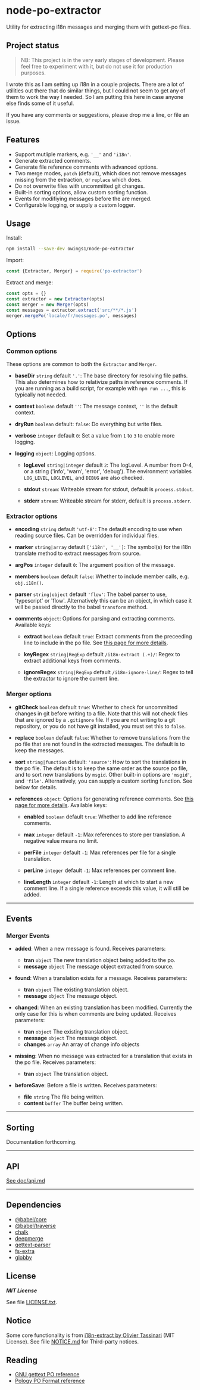 # node-po-extractor

Utility for extracting i18n messages and merging them with gettext-po files.

## Project status

> NB: This project is in the very early stages of development. Please feel free
> to experiment with it, but do not use it for production purposes.

I wrote this as I am setting up i18n in a couple projects. There are a lot of
utilities out there that do similar things, but I could not seem to get any of
them to work the way I needed. So  I am putting this here in case anyone else
finds some of it useful.

If you have any comments or suggestions, please drop me a line, or file an issue.

## Features

- Support mutliple markers, e.g. `'__'` and `'i18n'`.
- Generate extracted comments.
- Generate file reference comments with advanced options.
- Two merge modes, `patch` (default), which does not remove messages missing
    from the extraction, or `replace` which does.
- Do not overwrite files with uncommitted git changes.
- Built-in sorting options, allow custom sorting function.
- Events for modifiying messages before the are merged.
- Configurable logging, or supply a custom logger.

## Usage

Install:

```bash
npm install --save-dev owings1/node-po-extractor
```

Import:

```javascript
const {Extractor, Merger} = require('po-extractor')
```

Extract and merge:

```javascript
const opts = {}
const extractor = new Extractor(opts)
const merger = new Merger(opts)
const messages = extractor.extract('src/**/*.js')
merger.mergePo('locale/fr/messages.po', messages)
```

## Options

### Common options

These options are common to both the `Extractor` and `Merger`.

- **baseDir** `string` default `'.'`: The base directory for resolving file paths.
    This also determines how to relativize paths in reference comments. If you are running
    as a build script, for example with `npm run ...`, this is typically not needed.

- **context** `boolean` default `''`: The message context, `''` is the default context.

- **dryRun** `boolean` default: `false`: Do everything but write files.

- **verbose** `integer` default `0`: Set a value from `1` to `3` to enable more logging.

- **logging** `object`: Logging options.

    - **logLevel** `string|integer` default `2`: The logLevel. A number from 0-4, or a string
    ('info', 'warn', 'error', 'debug'). The environment variables `LOG_LEVEL`, `LOGLEVEL`, and
    `DEBUG` are also checked.

    - **stdout** `stream`: Writeable stream for stdout, default is `process.stdout`.

    - **stderr** `stream`: Writeable stream for stderr, default is `process.stderr`.

### Extractor options

- **encoding** `string` default `'utf-8'`: The default encoding to use when reading source files.
    Can be overridden for individual files.

- **marker** `string|array` default `['i18n', '__']`: The symbol(s) for the i18n translate method
    to extract messages from source.

- **argPos** `integer` default `0`: The argument position of the message.

- **members** `boolean` default `false`: Whether to include member calls, e.g. `obj.i18n()`.

- **parser** `string|object` default `'flow'`: The babel parser to use, 'typescript' or 'flow'.
    Alternatively this can be an object, in which case it will be passed directly to the babel
    `transform` method.

- **comments** `object`: Options for parsing and extracting comments. Available keys:

    - **extract** `boolean` default `true`: Extract comments from the preceeding line to include
    in the po file. See [this page for more details][po-ref].

    - **keyRegex** `string|RegExp` default `/i18n-extract (.+)/`: Regex to extract additional
    keys from comments.

    - **ignoreRegex** `string|RegExp` default `/i18n-ignore-line/`: Regex to tell the extractor
    to ignore the current line.

### Merger options

- **gitCheck** `boolean` default `true`: Whether to check for uncommitted changes in git before
    writing to a file. Note that this will not check files that are ignored by a `.gitignore` file.
    If you are not writing to a git repository, or you do not have git installed, you must set this
    to `false`.

- **replace** `boolean` default `false`: Whether to remove translations from the po file that
    are not found in the extracted messages. The default is to keep the messages.

- **sort** `string|function` default: `'source'`: How to sort the translations in the po file.
    The default is to keep the same order as the source po file, and to sort new translations by `msgid`.
    Other built-in options are `'msgid'`, and `'file'`. Alternatively, you can supply a custom sorting function.
    See below for details.

- **references** `object`: Options for generating reference comments. See [this page for more details][po-ref].
    Available keys:

    - **enabled** `boolean` default `true`: Whether to add line reference comments.

    - **max** `integer` default `-1`: Max references to store per translation. A negative value means no limit.

    - **perFile** `integer` default `-1`: Max references per file for a single translation.

    - **perLine** `integer` default `-1`: Max references per comment line.

    - **lineLength** `integer` default `-1`: Length at which to start a new comment line. If a single
    reference exceeds this value, it will still be added.

-------------

## Events

### Merger Events

- **added**: When a new message is found. Receives parameters:
    - **tran** `object` The new translation object being added to the po.
    - **message** `object` The message object extracted from source.

- **found**: When a translation exists for a message. Receives parameters:
    - **tran** `object` The existing translation object.
    - **message** `object` The message object.

- **changed**: When an existing translation has been modified. Currently the only
    case for this is when comments are being updated. Receives parameters:
    - **tran** `object` The existing translation object.
    - **message** `object` The message object.
    - **changes** `array` An array of change info objects

- **missing**: When no message was extracted for a translation that exists in the
    po file. Receives parameters:
    - **tran** `object` The translation object.

- **beforeSave**: Before a file is written. Receives parameters:
    - **file** `string` The file being written.
    - **content** `buffer` The buffer being written.

-------------

## Sorting

Documentation forthcoming.

-------------

## API

[See doc/api.md][api]

-------------

## Dependencies

- [@babel/core](https://www.npmjs.com/package/@babel/core)
- [@babel/traverse](https://www.npmjs.com/package/@babel/traverse)
- [chalk](https://www.npmjs.com/package/chalk)
- [deepmerge](https://www.npmjs.com/package/deepmerge)
- [gettext-parser](https://www.npmjs.com/package/gettext-parser)
- [fs-extra](https://www.npmjs.com/package/fs-extra)
- [globby](https://www.npmjs.com/package/globby)

## License

***MIT License***

See file [LICENSE.txt](LICENSE.txt).

## Notice

Some core functionality is from [i18n-extract by Olivier Tassinari][i18n-extract]
(MIT License). See fiile [NOTICE.md](NOTICE.md) for Third-party notices.

## Reading

- [GNU gettext PO reference][po-ref]
- [Pology PO Format reference][pology]

[api]: doc/api.md
[i18n-extract]: https://www.npmjs.com/package/i18n-extract
[logger]: src/logger.js
[po-ref]: https://www.gnu.org/software/gettext/manual/html_node/PO-Files.html
[pology]: http://pology.nedohodnik.net/doc/user/en_US/ch-poformat.html